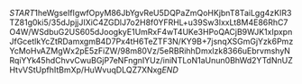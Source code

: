 $START$1heWgseIfIgwfOpyM86JbYgvReU5DQPaZmQoHKjbnT8TaiLgg4zKIR3TZ81g0ki5/35dJpjjJIXiC4ZGDlJ7o2H8f0YFRHL+u39Sw3lxxLt8M4E86RhC7O4W/WSdbuG2US605dJoogkyE1UmRxF4wT4UKe3HPoQACjB9WJK1xIpxpnJfGcetlkYcZtRDamxgmB4D7Px4tH6TeZTF3N/KY9B+7jsnqXSGmGjYzk6PmzYcMoHvAZMgWx2pE5zFiZW/98m80Vz/5eRBRihhDmxlzk8366uEbrvmshyNRqiYYk45hdChvvCwuBGjP7eNFngnIYUz/iniNTLoN1aUnun0BhWd2YTdNnUZHtvVStUpfhItBmXp/HuWvuqDLQZ7XNxg$END$